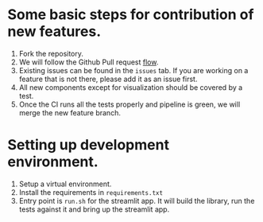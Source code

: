 # Some basic steps for contribution of new features.

1. Fork the repository.
2. We will follow the Github Pull request [flow](https://guides.github.com/introduction/flow/).
3. Existing issues can be found in the `issues` tab. If you are working 
on a feature that is not there, please add it as an issue first.
4. All new components except for visualization should be covered by a test.
5. Once the CI runs all the tests properly and pipeline is green, we will merge
the new feature branch.

# Setting up development environment.

1. Setup a virtual environment.
2. Install the requirements in `requirements.txt`
3. Entry point is `run.sh` for the streamlit app. It will build the library,
run the tests against it and bring up the streamlit app.


